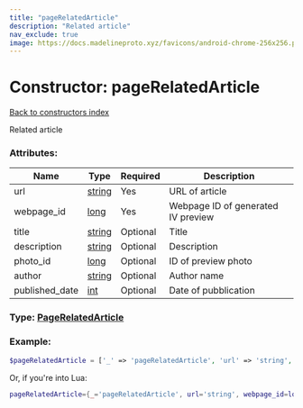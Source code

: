 ```yaml
---
title: "pageRelatedArticle"
description: "Related article"
nav_exclude: true
image: https://docs.madelineproto.xyz/favicons/android-chrome-256x256.png
---
```

# Constructor: pageRelatedArticle  
[Back to constructors index](index.md)



Related article

### Attributes:

| Name     |    Type       | Required | Description |
|----------|---------------|----------|-------------|
|url|[string](../types/string.md) | Yes|URL of article|
|webpage\_id|[long](../types/long.md) | Yes|Webpage ID of generated IV preview|
|title|[string](../types/string.md) | Optional|Title|
|description|[string](../types/string.md) | Optional|Description|
|photo\_id|[long](../types/long.md) | Optional|ID of preview photo|
|author|[string](../types/string.md) | Optional|Author name|
|published\_date|[int](../types/int.md) | Optional|Date of pubblication|



### Type: [PageRelatedArticle](../types/PageRelatedArticle.md)


### Example:

```php
$pageRelatedArticle = ['_' => 'pageRelatedArticle', 'url' => 'string', 'webpage_id' => long, 'title' => 'string', 'description' => 'string', 'photo_id' => long, 'author' => 'string', 'published_date' => int];
```  


Or, if you're into Lua:

```lua
pageRelatedArticle={_='pageRelatedArticle', url='string', webpage_id=long, title='string', description='string', photo_id=long, author='string', published_date=int}

```


